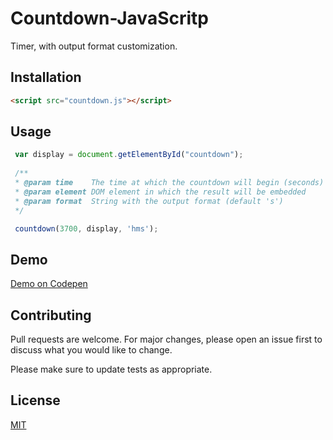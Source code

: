 # Countdown-JavaScritp

Timer, with output format customization.

## Installation


```html
<script src="countdown.js"></script>
```

## Usage

```js
 var display = document.getElementById("countdown");
 
 /**
 * @param time    The time at which the countdown will begin (seconds)
 * @param element DOM element in which the result will be embedded
 * @param format  String with the output format (default 's')
 */

 countdown(3700, display, 'hms');
```
## Demo
[Demo on Codepen](https://codepen.io/adrianvillamayor/pen/KEpXLz?editors=1010)
## Contributing
Pull requests are welcome. For major changes, please open an issue first to discuss what you would like to change.

Please make sure to update tests as appropriate.

## License
[MIT](https://github.com/AdrianVillamayor/Countdown-JavaScritp/blob/master/LICENSE)
